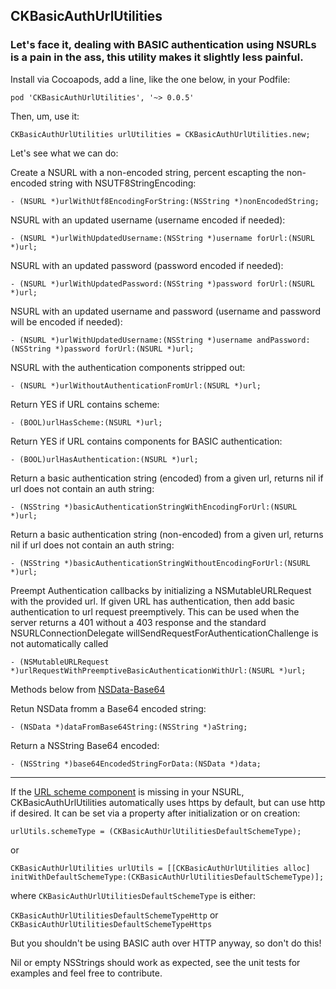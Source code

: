 ##   CKBasicAuthUrlUtilities

###  Let's face it, dealing with BASIC authentication using NSURLs is a pain in the ass, this utility makes it slightly less painful.

Install via Cocoapods, add a line, like the one below, in your Podfile:

`pod 'CKBasicAuthUrlUtilities',	'~> 0.0.5'`

Then, um, use it:

	CKBasicAuthUrlUtilities urlUtilities = CKBasicAuthUrlUtilities.new;

Let's see what we can do:

Create a NSURL with a non-encoded string, percent escapting the non-encoded string with NSUTF8StringEncoding:

	- (NSURL *)urlWithUtf8EncodingForString:(NSString *)nonEncodedString;

NSURL with an updated username (username encoded if needed):

	- (NSURL *)urlWithUpdatedUsername:(NSString *)username forUrl:(NSURL *)url;

NSURL with an updated password (password encoded if needed):

	- (NSURL *)urlWithUpdatedPassword:(NSString *)password forUrl:(NSURL *)url;

NSURL with an updated username and password (username and password will be encoded if needed):

	- (NSURL *)urlWithUpdatedUsername:(NSString *)username andPassword:(NSString *)password forUrl:(NSURL *)url;

NSURL with the authentication components stripped out:

	- (NSURL *)urlWithoutAuthenticationFromUrl:(NSURL *)url;

Return YES if URL contains scheme:

	- (BOOL)urlHasScheme:(NSURL *)url;

Return YES if URL contains components for BASIC authentication:

	- (BOOL)urlHasAuthentication:(NSURL *)url;

Return a basic authentication string (encoded) from a given url, returns nil if url does not contain an auth string:

	- (NSString *)basicAuthenticationStringWithEncodingForUrl:(NSURL *)url;

Return a basic authentication string (non-encoded) from a given url, returns nil if url does not contain an auth string:

	- (NSString *)basicAuthenticationStringWithoutEncodingForUrl:(NSURL *)url;

Preempt Authentication callbacks by initializing a NSMutableURLRequest with the provided url.
If given URL has authentication, then add basic authentication to url request preemptively.
This can be used when the server returns a 401 without a 403 response and the standard NSURLConnectionDelegate willSendRequestForAuthenticationChallenge is not automatically called 

	- (NSMutableURLRequest *)urlRequestWithPreemptiveBasicAuthenticationWithUrl:(NSURL *)url;

Methods below from [NSData-Base64](https://github.com/l4u/NSData-Base64/blob/master/NSData%2BBase64.h)

Retun NSData fromm a Base64 encoded string:

	- (NSData *)dataFromBase64String:(NSString *)aString;

Return a NSString Base64 encoded:

	- (NSString *)base64EncodedStringForData:(NSData *)data;

----

If the [URL scheme component](http://en.wikipedia.org/wiki/URI_scheme#Official_IANA-registered_schemes) is missing in your NSURL,  CKBasicAuthUrlUtilities  automatically uses https by default, but can use http if desired.  It can be set via a property after initialization or on creation:

	urlUtils.schemeType = (CKBasicAuthUrlUtilitiesDefaultSchemeType);

or 

	CKBasicAuthUrlUtilities urlUtils = [[CKBasicAuthUrlUtilities alloc] initWithDefaultSchemeType:(CKBasicAuthUrlUtilitiesDefaultSchemeType)];


where `CKBasicAuthUrlUtilitiesDefaultSchemeType` is either:

`CKBasicAuthUrlUtilitiesDefaultSchemeTypeHttp` or 
`CKBasicAuthUrlUtilitiesDefaultSchemeTypeHttps`

But you shouldn't be using BASIC auth over HTTP anyway, so don't do this!

Nil or empty NSStrings should work as expected, see the unit tests for examples and feel free to contribute.


